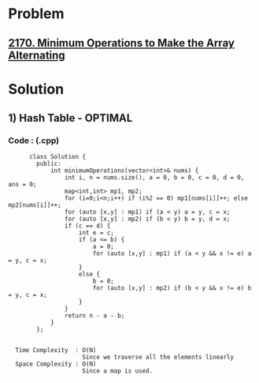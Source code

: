 # Problem

## [2170. Minimum Operations to Make the Array Alternating](https://leetcode.com/problems/minimum-operations-to-make-the-array-alternating/)


# Solution 

## 1) Hash Table - OPTIMAL

       
      
      
   ### Code : (.cpp)
    
          class Solution {
            public:
                int minimumOperations(vector<int>& nums) {
                    int i, n = nums.size(), a = 0, b = 0, c = 0, d = 0, ans = 0;
                    map<int,int> mp1, mp2;
                    for (i=0;i<n;i++) if (i%2 == 0) mp1[nums[i]]++; else mp2[nums[i]]++;
                    for (auto [x,y] : mp1) if (a < y) a = y, c = x;
                    for (auto [x,y] : mp2) if (b < y) b = y, d = x;
                    if (c == d) {
                        int e = c;
                        if (a <= b) {
                            a = 0;
                            for (auto [x,y] : mp1) if (a < y && x != e) a = y, c = x;
                        }
                        else {
                            b = 0;
                            for (auto [x,y] : mp2) if (b < y && x != e) b = y, c = x;
                        }
                    }
                    return n - a - b;
                }
            };

 
      Time Complexity  : O(N) 
                         Since we traverse all the elements linearly
      Space Complexity : O(N)
                         Since a map is used.
